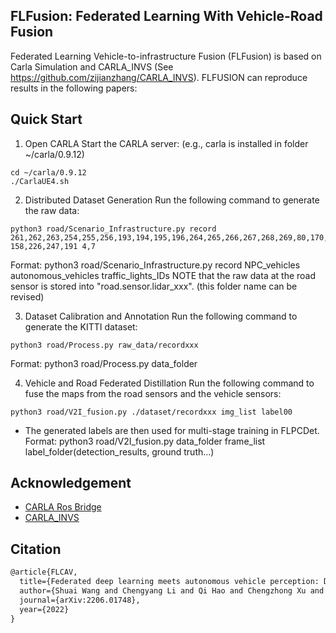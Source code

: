 ## FLFusion: Federated Learning With Vehicle-Road Fusion 
Federated Learning Vehicle-to-infrastructure Fusion (FLFusion) is based on Carla Simulation and CARLA_INVS (See https://github.com/zijianzhang/CARLA_INVS). 
FLFUSION can reproduce results in the following papers:

## Quick Start

1. Open CARLA
Start the CARLA server: (e.g., carla is installed in folder ~/carla/0.9.12)
```
cd ~/carla/0.9.12
./CarlaUE4.sh
```

2. Distributed Dataset Generation
Run the following command to generate the raw data:
```
python3 road/Scenario_Infrastructure.py record 261,262,263,254,255,256,193,194,195,196,264,265,266,267,268,269,80,170,167,116,110,94,166,76,88 158,226,247,191 4,7
```
Format: python3 road/Scenario_Infrastructure.py record NPC_vehicles autonomous_vehicles traffic_lights_IDs
NOTE that the raw data at the road sensor is stored into "road.sensor.lidar_xxx". (this folder name can be revised)

3. Dataset Calibration and Annotation
Run the following command to generate the KITTI dataset:
```
python3 road/Process.py raw_data/recordxxx
```
Format: python3 road/Process.py data_folder

4. Vehicle and Road Federated Distillation
Run the following command to fuse the maps from the road sensors and the vehicle sensors:
```
python3 road/V2I_fusion.py ./dataset/recordxxx img_list label00
```
* The generated labels are then used for multi-stage training in FLPCDet.
Format: python3 road/V2I_fusion.py data_folder frame_list label_folder(detection_results, ground truth...)


## Acknowledgement

* [CARLA Ros Bridge](https://github.com/carla-simulator/ros-bridge)
* [CARLA_INVS](https://github.com/zijianzhang/CARLA_INVS)

## Citation

```latex
@article{FLCAV,
  title={Federated deep learning meets autonomous vehicle perception: Design and verification},
  author={Shuai Wang and Chengyang Li and Qi Hao and Chengzhong Xu and Derrick Wing Kwan Ng and Yonina C. Eldar and H. Vincent Poor},
  journal={arXiv:2206.01748},
  year={2022}
}
```
